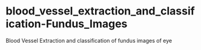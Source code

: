 # blood_vessel_extraction_and_classification-Fundus_Images
Blood Vessel Extraction and classification of fundus images of eye
